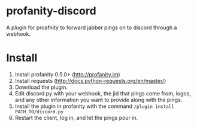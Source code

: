 # profanity-discord
A plugin for proafnity to forward jabber pings on to discord through a webhook.


# Install
1. Install profanity 0.5.0+ (http://profanity.im)
2. Install requests (http://docs.python-requests.org/en/master/)
3. Download the plugin.
4. Edit discord.py with your webhook, the jid that pings come from, logos, and any other information you want to provide along with the pings.
5. Install the plugin in profanity with the command `/plugin install PATH_TO/discord.py`
6. Restart the client, log in, and let the pings pour in.
